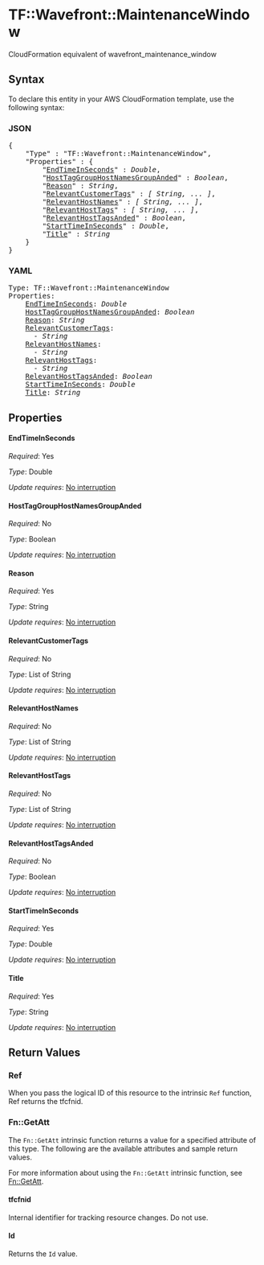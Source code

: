 # TF::Wavefront::MaintenanceWindow

CloudFormation equivalent of wavefront_maintenance_window

## Syntax

To declare this entity in your AWS CloudFormation template, use the following syntax:

### JSON

<pre>
{
    "Type" : "TF::Wavefront::MaintenanceWindow",
    "Properties" : {
        "<a href="#endtimeinseconds" title="EndTimeInSeconds">EndTimeInSeconds</a>" : <i>Double</i>,
        "<a href="#hosttaggrouphostnamesgroupanded" title="HostTagGroupHostNamesGroupAnded">HostTagGroupHostNamesGroupAnded</a>" : <i>Boolean</i>,
        "<a href="#reason" title="Reason">Reason</a>" : <i>String</i>,
        "<a href="#relevantcustomertags" title="RelevantCustomerTags">RelevantCustomerTags</a>" : <i>[ String, ... ]</i>,
        "<a href="#relevanthostnames" title="RelevantHostNames">RelevantHostNames</a>" : <i>[ String, ... ]</i>,
        "<a href="#relevanthosttags" title="RelevantHostTags">RelevantHostTags</a>" : <i>[ String, ... ]</i>,
        "<a href="#relevanthosttagsanded" title="RelevantHostTagsAnded">RelevantHostTagsAnded</a>" : <i>Boolean</i>,
        "<a href="#starttimeinseconds" title="StartTimeInSeconds">StartTimeInSeconds</a>" : <i>Double</i>,
        "<a href="#title" title="Title">Title</a>" : <i>String</i>
    }
}
</pre>

### YAML

<pre>
Type: TF::Wavefront::MaintenanceWindow
Properties:
    <a href="#endtimeinseconds" title="EndTimeInSeconds">EndTimeInSeconds</a>: <i>Double</i>
    <a href="#hosttaggrouphostnamesgroupanded" title="HostTagGroupHostNamesGroupAnded">HostTagGroupHostNamesGroupAnded</a>: <i>Boolean</i>
    <a href="#reason" title="Reason">Reason</a>: <i>String</i>
    <a href="#relevantcustomertags" title="RelevantCustomerTags">RelevantCustomerTags</a>: <i>
      - String</i>
    <a href="#relevanthostnames" title="RelevantHostNames">RelevantHostNames</a>: <i>
      - String</i>
    <a href="#relevanthosttags" title="RelevantHostTags">RelevantHostTags</a>: <i>
      - String</i>
    <a href="#relevanthosttagsanded" title="RelevantHostTagsAnded">RelevantHostTagsAnded</a>: <i>Boolean</i>
    <a href="#starttimeinseconds" title="StartTimeInSeconds">StartTimeInSeconds</a>: <i>Double</i>
    <a href="#title" title="Title">Title</a>: <i>String</i>
</pre>

## Properties

#### EndTimeInSeconds

_Required_: Yes

_Type_: Double

_Update requires_: [No interruption](https://docs.aws.amazon.com/AWSCloudFormation/latest/UserGuide/using-cfn-updating-stacks-update-behaviors.html#update-no-interrupt)

#### HostTagGroupHostNamesGroupAnded

_Required_: No

_Type_: Boolean

_Update requires_: [No interruption](https://docs.aws.amazon.com/AWSCloudFormation/latest/UserGuide/using-cfn-updating-stacks-update-behaviors.html#update-no-interrupt)

#### Reason

_Required_: Yes

_Type_: String

_Update requires_: [No interruption](https://docs.aws.amazon.com/AWSCloudFormation/latest/UserGuide/using-cfn-updating-stacks-update-behaviors.html#update-no-interrupt)

#### RelevantCustomerTags

_Required_: No

_Type_: List of String

_Update requires_: [No interruption](https://docs.aws.amazon.com/AWSCloudFormation/latest/UserGuide/using-cfn-updating-stacks-update-behaviors.html#update-no-interrupt)

#### RelevantHostNames

_Required_: No

_Type_: List of String

_Update requires_: [No interruption](https://docs.aws.amazon.com/AWSCloudFormation/latest/UserGuide/using-cfn-updating-stacks-update-behaviors.html#update-no-interrupt)

#### RelevantHostTags

_Required_: No

_Type_: List of String

_Update requires_: [No interruption](https://docs.aws.amazon.com/AWSCloudFormation/latest/UserGuide/using-cfn-updating-stacks-update-behaviors.html#update-no-interrupt)

#### RelevantHostTagsAnded

_Required_: No

_Type_: Boolean

_Update requires_: [No interruption](https://docs.aws.amazon.com/AWSCloudFormation/latest/UserGuide/using-cfn-updating-stacks-update-behaviors.html#update-no-interrupt)

#### StartTimeInSeconds

_Required_: Yes

_Type_: Double

_Update requires_: [No interruption](https://docs.aws.amazon.com/AWSCloudFormation/latest/UserGuide/using-cfn-updating-stacks-update-behaviors.html#update-no-interrupt)

#### Title

_Required_: Yes

_Type_: String

_Update requires_: [No interruption](https://docs.aws.amazon.com/AWSCloudFormation/latest/UserGuide/using-cfn-updating-stacks-update-behaviors.html#update-no-interrupt)

## Return Values

### Ref

When you pass the logical ID of this resource to the intrinsic `Ref` function, Ref returns the tfcfnid.

### Fn::GetAtt

The `Fn::GetAtt` intrinsic function returns a value for a specified attribute of this type. The following are the available attributes and sample return values.

For more information about using the `Fn::GetAtt` intrinsic function, see [Fn::GetAtt](https://docs.aws.amazon.com/AWSCloudFormation/latest/UserGuide/intrinsic-function-reference-getatt.html).

#### tfcfnid

Internal identifier for tracking resource changes. Do not use.

#### Id

Returns the <code>Id</code> value.

